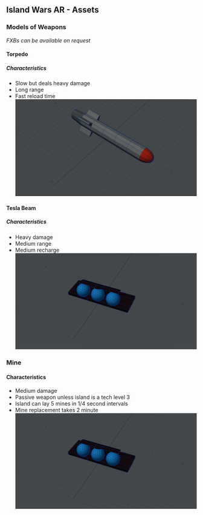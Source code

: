 ## Island Wars AR - Assets
### Models of Weapons
*FXBs can be available on request*
#### Torpedo
##### Characteristics
- Slow but deals heavy damage
- Long range
- Fast reload time
![Torpedo](https://github.com/tibales1/NYU-AR_VR_Captone/blob/main/models/torpedo.JPG)

#### Tesla Beam
##### Characteristics
- Heavy damage
- Medium range
- Medium recharge
![Tesla Beam](https://github.com/tibales1/NYU-AR_VR_Captone/blob/main/models/Tesla%20Beam.JPG)

### Mine
#### Characteristics
- Medium damage
- Passive weapon unless island is a tech level 3
- Island can lay 5 mines in 1/4 second intervals
- Mine replacement takes 2 minute
![Mine](https://github.com/tibales1/NYU-AR_VR_Captone/blob/main/models/Tesla%20Beam.JPG)
